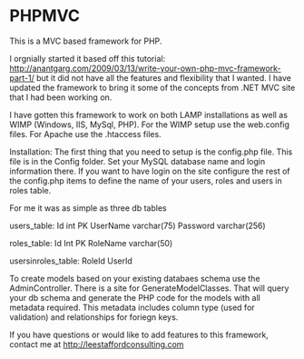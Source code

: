 # PHPMVC

This is a MVC based framework for PHP. 

I orgnially started it based off this tutorial:  http://anantgarg.com/2009/03/13/write-your-own-php-mvc-framework-part-1/
but it did not have all the features and flexibility that I wanted.   I have updated the framework to bring it some of the concepts from .NET MVC site that I had been working on.   

I have gotten this framework to work on both LAMP installations as well as WIMP (Windows, IIS, MySql, PHP).  For the WIMP setup use the web.config files.   For Apache use the .htaccess files.  

Installation:
The first thing that you need to setup is the config.php file.  This file is in the Config folder.  Set your MySQL database name and login information there.   If you want to have login on the site configure the rest of the config.php items to define the name of your users, roles and users in roles table. 

For me it was as simple as three db tables

users_table:
Id int PK
UserName varchar(75)
Password varchar(256)

roles_table:
Id Int PK
RoleName varchar(50)

usersinroles_table:
RoleId
UserId

To create models based on your existing databaes schema use the AdminController.  There is a site for GenerateModelClasses.   That will query your db schema and generate the PHP code for the models with all metadata required.   This metadata includes column type (used for validation) and relationships for foriegn keys.    

If you have questions or would like to add features to this framework, contact me at http://leestaffordconsulting.com











